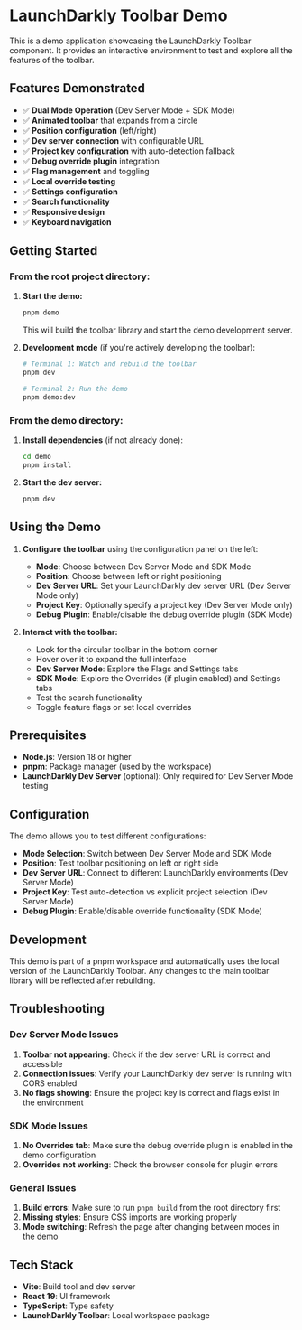 # LaunchDarkly Toolbar Demo

This is a demo application showcasing the LaunchDarkly Toolbar component. It provides an interactive environment to test and explore all the features of the toolbar.

## Features Demonstrated

- ✅ **Dual Mode Operation** (Dev Server Mode + SDK Mode)
- ✅ **Animated toolbar** that expands from a circle
- ✅ **Position configuration** (left/right)
- ✅ **Dev server connection** with configurable URL
- ✅ **Project key configuration** with auto-detection fallback
- ✅ **Debug override plugin** integration
- ✅ **Flag management** and toggling
- ✅ **Local override testing**
- ✅ **Settings configuration**
- ✅ **Search functionality**
- ✅ **Responsive design**
- ✅ **Keyboard navigation**

## Getting Started

### From the root project directory:

1. **Start the demo:**

   ```bash
   pnpm demo
   ```

   This will build the toolbar library and start the demo development server.

2. **Development mode** (if you're actively developing the toolbar):

   ```bash
   # Terminal 1: Watch and rebuild the toolbar
   pnpm dev

   # Terminal 2: Run the demo
   pnpm demo:dev
   ```

### From the demo directory:

1. **Install dependencies** (if not already done):

   ```bash
   cd demo
   pnpm install
   ```

2. **Start the dev server:**
   ```bash
   pnpm dev
   ```

## Using the Demo

1. **Configure the toolbar** using the configuration panel on the left:
   - **Mode**: Choose between Dev Server Mode and SDK Mode
   - **Position**: Choose between left or right positioning
   - **Dev Server URL**: Set your LaunchDarkly dev server URL (Dev Server Mode only)
   - **Project Key**: Optionally specify a project key (Dev Server Mode only)
   - **Debug Plugin**: Enable/disable the debug override plugin (SDK Mode)

2. **Interact with the toolbar:**
   - Look for the circular toolbar in the bottom corner
   - Hover over it to expand the full interface
   - **Dev Server Mode**: Explore the Flags and Settings tabs
   - **SDK Mode**: Explore the Overrides (if plugin enabled) and Settings tabs
   - Test the search functionality
   - Toggle feature flags or set local overrides

## Prerequisites

- **Node.js**: Version 18 or higher
- **pnpm**: Package manager (used by the workspace)
- **LaunchDarkly Dev Server** (optional): Only required for Dev Server Mode testing

## Configuration

The demo allows you to test different configurations:

- **Mode Selection**: Switch between Dev Server Mode and SDK Mode
- **Position**: Test toolbar positioning on left or right side
- **Dev Server URL**: Connect to different LaunchDarkly environments (Dev Server Mode)
- **Project Key**: Test auto-detection vs explicit project selection (Dev Server Mode)
- **Debug Plugin**: Enable/disable override functionality (SDK Mode)

## Development

This demo is part of a pnpm workspace and automatically uses the local version of the LaunchDarkly Toolbar. Any changes to the main toolbar library will be reflected after rebuilding.

## Troubleshooting

### Dev Server Mode Issues

1. **Toolbar not appearing**: Check if the dev server URL is correct and accessible
2. **Connection issues**: Verify your LaunchDarkly dev server is running with CORS enabled
3. **No flags showing**: Ensure the project key is correct and flags exist in the environment

### SDK Mode Issues

1. **No Overrides tab**: Make sure the debug override plugin is enabled in the demo configuration
2. **Overrides not working**: Check the browser console for plugin errors

### General Issues

1. **Build errors**: Make sure to run `pnpm build` from the root directory first
2. **Missing styles**: Ensure CSS imports are working properly
3. **Mode switching**: Refresh the page after changing between modes in the demo

## Tech Stack

- **Vite**: Build tool and dev server
- **React 19**: UI framework
- **TypeScript**: Type safety
- **LaunchDarkly Toolbar**: Local workspace package
